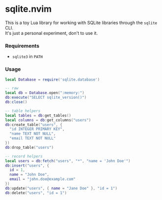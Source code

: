 # sqlite.nvim

This is a toy Lua library for working with SQLite libraries through the `sqlite` CLI.
\
It's just a personal experiment, don't to use it.

### Requirements

- `sqlite3` in `PATH`

### Usage

```lua
local Database = require('sqlite.database')

-- raw
local db = Database.open(":memory:")
db:execute("SELECT sqlite_version()")
db:close()

-- table helpers
local tables = db:get_tables()
local columns = db:get_columns("users")
db:create_table("users", {
  "id INTEGER PRIMARY KEY",
  "name TEXT NOT NULL",
  "email TEXT NOT NULL"
})
db:drop_table("users")

-- record helpers
local users = db:fetch("users", "*", "name = 'John Doe'")
db:insert("users", {
  id = 1,
  name = "John Doe",
  email = "john.doe@example.com"
})
db:update("users", { name = "Jane Doe" }, "id = 1")
db:delete("users", "id = 1")
```
